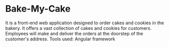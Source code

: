 # Bake-My-Cake
It is a front-end web application designed to order cakes and cookies in the bakery. It offers a vast collection of cakes and cookies for customers. Employees will make and deliver the orders at the doorstep of the customer's address.
Tools used: Angular framework

